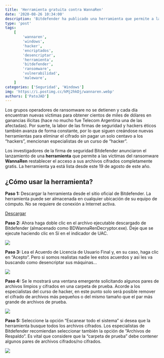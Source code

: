 ```yaml
---
title: 'Herramienta gratuita contra WannaRen'
date: '2020-08-26 10:34:00'
description: 'Bitdefender ha publicado una herramienta que permite a las víctimas del ransomware WannaRen restablecer el acceso a sus archivos cifrados.'
type: 'post'
tags:
    [
        'wannaren',
        'windows',
        'hacker',
        'encriptados',
        'desencriptar',
        'herramienta',
        'bitdefender',
        'ransomware',
        'vulnerabilidad',
        'maleware',
    ]
categories: ['Seguridad', 'Windows']
img: 'https://i.postimg.cc/kMj2hkDj/wannaren.webp'
authors: ['PatoJAD']
---
```


Los grupos operadores de ransomware no se detienen y cada día encuentran nuevas víctimas para obtener cientos de miles de dólares en ganancias ilícitas (hace no mucho fue Telecom Argentina una de las afectadas). Por suerte, la labor de las firmas de seguridad y hackers éticos también avanza de forma constante, por lo que siguen creándose nuevas herramientas para eliminar el cifrado sin pagar un solo centavo a los “hackers”, mencionan especialistas de un curso de “hacker”.

Los investigadores de la firma de seguridad Bitdefender anunciaron el lanzamiento de una **herramienta** que permite a las víctimas del ransomware **WannaRen** restablecer el acceso a sus archivos cifrados completamente gratis. La herramienta ya está lista desde este 19 de agosto de este año.

## ¿Cómo usar la herramienta?

**Paso 1:** Descargar la herramienta desde el sitio oficial de Bitdefender. La herramienta puede ser almacenada en cualquier ubicación de su equipo de cómputo. No se requiere de conexión a Internet activa.

[Descargar](https://labs.bitdefender.com/2020/08/wannaren-decryption-tool/)

**Paso 2:** Ahora haga doble clic en el archivo ejecutable descargado de Bitdefender (almacenado como BDWannaRenDecryptor.exe). Deje que se ejecute haciendo clic en Sí en el indicador de UAC.

![](https://noticiasseguridad.com/nsnews_u/2020/08/wannaren01.jpg)

**Paso 3:** Lea el Acuerdo de Licencia de Usuario Final y, en su caso, haga clic en “Acepto”. Pero si somos realistas nadie lee estos acuerdos y asi les va buscando como desencriptar sus máquinas…

![](https://noticiasseguridad.com/nsnews_u/2020/08/wannaren02.jpg)

**Paso 4:** Se le mostrará una ventana emergente solicitando algunos pares de archivos limpios y cifrados en una carpeta de prueba. Acorde a los especialistas del curso de hacker, en este punto solo será posible remover el cifrado de archivos más pequeños o del mismo tamaño que el par más grande de archivos de prueba.

![](https://noticiasseguridad.com/nsnews_u/2020/08/wannaren03.jpg)

**Paso 5:** Seleccione la opción “Escanear todo el sistema” si desea que la herramienta busque todos los archivos cifrados. Los especialistas de Bitdefender recomiendan seleccionar también la opción de “Archivos de Respaldo”. Es vital que considere que la “carpeta de prueba” debe contener algunos pares de archivos cifrados/no cifrados.

![](https://noticiasseguridad.com/nsnews_u/2020/08/wannaren04.jpg)
